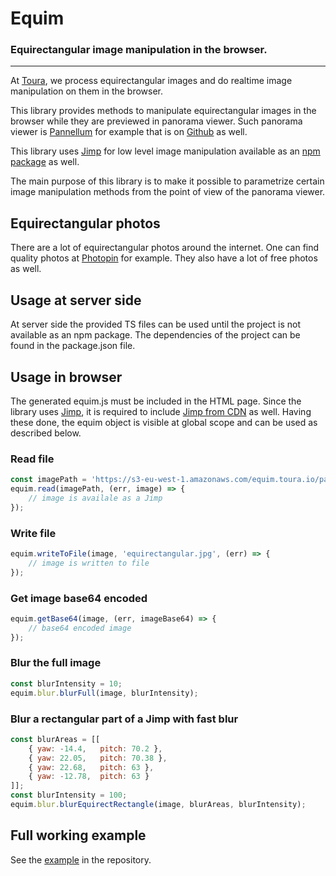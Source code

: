 # Equim
### Equirectangular image manipulation in the browser.
 
---
At [Toura](https://toura.io/), we process equirectangular images and do realtime image manipulation on them in the browser.

This library provides methods to manipulate equirectangular images in the browser while they are previewed in panorama viewer. Such panorama viewer is [Pannellum](https://pannellum.org/) for example that is on [Github](https://github.com/mpetroff/pannellum/) as well. 

This library uses [Jimp](https://github.com/oliver-moran/jimp) for low level image manipulation available as an [npm package](https://www.npmjs.com/package/jimp) as well.

The main purpose of this library is to make it possible to parametrize certain image manipulation methods from the point of view of the panorama viewer.

## Equirectangular photos
There are a lot of equirectangular photos around the internet. One can find quality photos at [Photopin](http://photopin.com/free-photos/equirectangular) for example. They also have a lot of free photos as well.

## Usage at server side
At server side the provided TS files can be used until the project is not available as an npm package. The dependencies of the project can be found in the package.json file.

## Usage in browser
The generated equim.js must be included in the HTML page.  Since the library uses [Jimp](https://github.com/oliver-moran/jimp), it is required to include [Jimp from CDN](https://www.jsdelivr.com/package/npm/jimp) as well. Having these done, the equim object is visible at global scope and can be used as described below.

### Read file
```javascript
const imagePath = 'https://s3-eu-west-1.amazonaws.com/equim.toura.io/panoramas/room.jpg';
equim.read(imagePath, (err, image) => {
    // image is availale as a Jimp
});
```

### Write file
```javascript
equim.writeToFile(image, 'equirectangular.jpg', (err) => {
    // image is written to file
});
```

### Get image base64 encoded
```javascript
equim.getBase64(image, (err, imageBase64) => {
    // base64 encoded image
});
```

### Blur the full image
```javascript
const blurIntensity = 10;
equim.blur.blurFull(image, blurIntensity);
```

### Blur a rectangular part of a Jimp with fast blur
```javascript
const blurAreas = [[
    { yaw: -14.4,   pitch: 70.2 },
    { yaw: 22.05,   pitch: 70.38 },
    { yaw: 22.68,   pitch: 63 },
    { yaw: -12.78,  pitch: 63 }
]];
const blurIntensity = 100;
equim.blur.blurEquirectRectangle(image, blurAreas, blurIntensity);
```

## Full working example
See the [example](https://github.com/mezei-adrian/equim/tree/master/example) in the repository.
